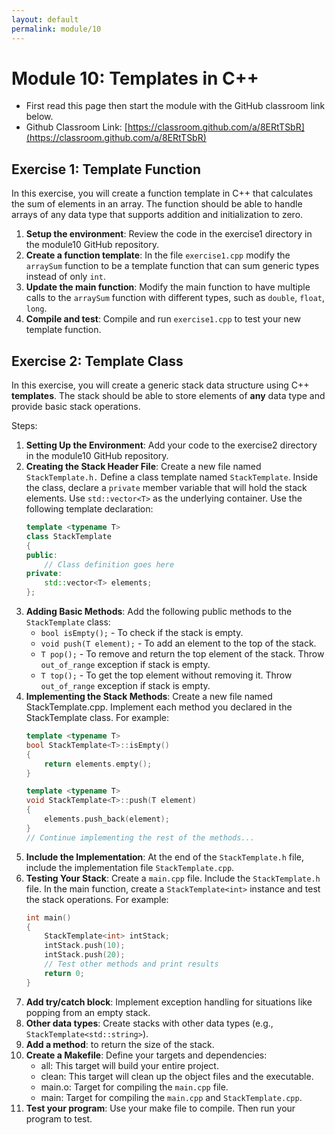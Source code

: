 ```yaml
---
layout: default
permalink: module/10
---
```


# Module 10: Templates in C++

* First read this page then start the module with the GitHub classroom link below.
* Github Classroom Link: [https://classroom.github.com/a/8ERtTSbR](https://classroom.github.com/a/8ERtTSbR)


## Exercise 1: Template Function
In this exercise, you will create a function template in C++ that calculates the sum of elements in an array. The function should be able to handle arrays of any data type that supports addition and initialization to zero.

1. __Setup the environment__: Review the code in the exercise1 directory in the module10 GitHub repository. 
2. __Create a function template__: In the file `exercise1.cpp` modify the `arraySum` function to be a template function that can sum generic types instead of only `int`.
3. __Update the main function__: Modify the main function to have multiple calls to the `arraySum` function with different types, such as `double`, `float`, `long`.
4. __Compile and test__: Compile and run `exercise1.cpp` to test your new template function.


## Exercise 2: Template Class

In this exercise, you will create a generic stack data structure using C++ __templates__. The stack should be able to store elements of __any__ data type and provide basic stack operations.

Steps:

1. __Setting Up the Environment__: Add your code to the exercise2 directory in the module10 GitHub repository. 
2. __Creating the Stack Header File__: Create a new file named `StackTemplate.h.` Define a class template named `StackTemplate`. Inside the class, declare a `private` member variable that will hold the stack elements. Use `std::vector<T>` as the underlying container. Use the following template declaration:
    ```c++
    template <typename T>
    class StackTemplate 
    {
    public:
        // Class definition goes here
    private:
        std::vector<T> elements;
    };
    ```
3. __Adding Basic Methods__: Add the following public methods to the `StackTemplate` class:
    * `bool isEmpty();` - To check if the stack is empty.
    * `void push(T element);` - To add an element to the top of the stack.
    * `T pop();` - To remove and return the top element of the stack. Throw `out_of_range` exception if stack is empty. 
    * `T top();` - To get the top element without removing it. Throw `out_of_range` exception if stack is empty.
4. __Implementing the Stack Methods__: Create a new file named StackTemplate.cpp. Implement each method you declared in the StackTemplate class. For example:
    ```c++
    template <typename T>
    bool StackTemplate<T>::isEmpty()  
    {
        return elements.empty();
    }

    template <typename T>
    void StackTemplate<T>::push(T element) 
    {
        elements.push_back(element);
    }
    // Continue implementing the rest of the methods...
    ```
5. __Include the Implementation__: At the end of the `StackTemplate.h` file, include the implementation file `StackTemplate.cpp`.
6. __Testing Your Stack__: Create a `main.cpp` file. Include the `StackTemplate.h` file. In the main function, create a `StackTemplate<int>` instance and test the stack operations. For example:
    ```c++
    int main() 
    {
        StackTemplate<int> intStack;
        intStack.push(10);
        intStack.push(20);
        // Test other methods and print results
        return 0;
    }
    ```
7. __Add try/catch block__: Implement exception handling for situations like popping from an empty stack.
8. __Other data types__: Create stacks with other data types (e.g., `StackTemplate<std::string>`).
9. __Add a method__: to return the size of the stack.
10. __Create a Makefile__: Define your targets and dependencies:
    * all: This target will build your entire project.
    * clean: This target will clean up the object files and the executable.
    * main.o: Target for compiling the `main.cpp` file.
    * main: Target for compiling the `main.cpp` and `StackTemplate.cpp`.
11. __Test your program__: Use your make file to compile.  Then run your program to test. 
